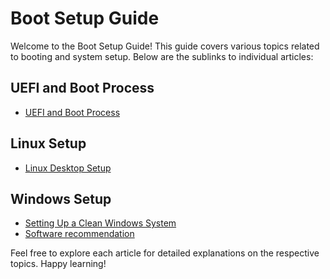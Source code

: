 # Boot Setup Guide

Welcome to the Boot Setup Guide! This guide covers various topics related to booting and system setup. Below are the sublinks to individual articles:

## UEFI and Boot Process
- [UEFI and Boot Process](uefi-bootup.md)

## Linux Setup
- [Linux Desktop Setup](linux-desktop-setup.md)

## Windows Setup
- [Setting Up a Clean Windows System](windows-setup.md)
- [Software recommendation](../../../misc/windows_software_recommendations.md)


Feel free to explore each article for detailed explanations on the respective topics. Happy learning!